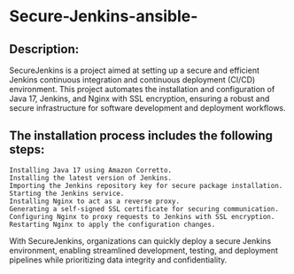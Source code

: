 # Secure-Jenkins-ansible-

## Description:
SecureJenkins is a project aimed at setting up a secure and efficient Jenkins continuous integration and continuous deployment (CI/CD) environment. This project automates the installation and configuration of Java 17, Jenkins, and Nginx with SSL encryption, ensuring a robust and secure infrastructure for software development and deployment workflows.

## The installation process includes the following steps:

    Installing Java 17 using Amazon Corretto.
    Installing the latest version of Jenkins.
    Importing the Jenkins repository key for secure package installation.
    Starting the Jenkins service.
    Installing Nginx to act as a reverse proxy.
    Generating a self-signed SSL certificate for securing communication.
    Configuring Nginx to proxy requests to Jenkins with SSL encryption.
    Restarting Nginx to apply the configuration changes.

With SecureJenkins, organizations can quickly deploy a secure Jenkins environment, enabling streamlined development, testing, and deployment pipelines while prioritizing data integrity and confidentiality.

